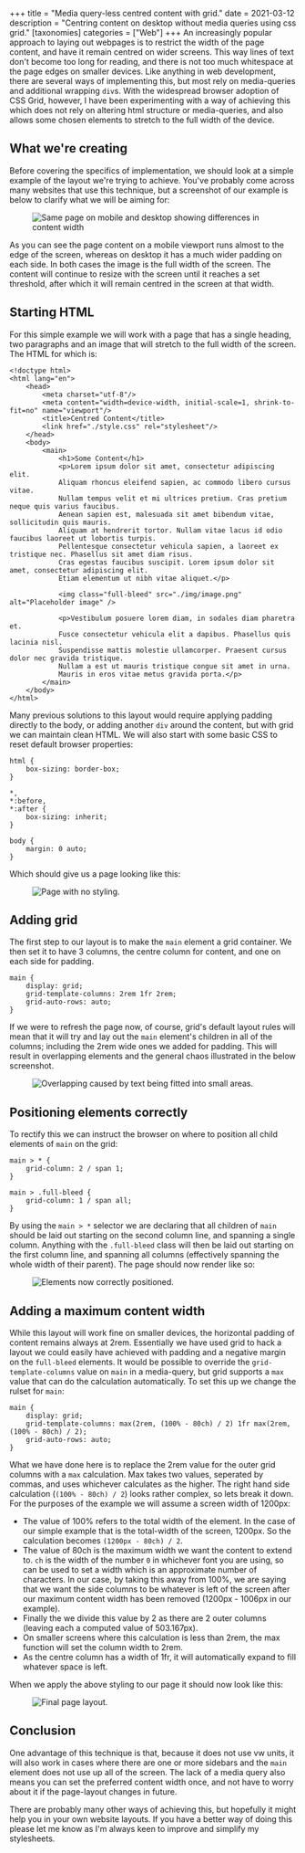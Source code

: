 +++
title = "Media query-less centred content with grid."
date = 2021-03-12
description = "Centring content on desktop without media queries using css grid."
[taxonomies]
categories = ["Web"]
+++
An increasingly popular approach to laying out webpages is to restrict the width of the page content, and have it remain centred on wider screens. This way lines of text don't become too long for reading, and there is not too much whitespace at the page edges on smaller devices. Like anything in web development, there are several ways of implementing this, but most rely on media-queries and additional wrapping `div`s. With the widespread browser adoption of CSS Grid, however, I have been experimenting with a way of achieving this which does not rely on altering html structure or media-queries, and also allows some chosen elements to stretch to the full width of the device.

## What we're creating
Before covering the specifics of implementation, we should look at a simple example of the layout we're trying to achieve. You've probably come across many websites that use this technique, but a screenshot of our example is below to clarify what we will be aiming for:

<figure>
    <img src="./layout.png" alt="Same page on mobile and desktop showing differences in content width" />
</figure>

As you can see the page content on a mobile viewport runs almost to the edge of the screen, whereas on desktop it has a much wider padding on each side. In both cases the image is the full width of the screen. The content will continue to resize with the screen until it reaches a set threshold, after which it will remain centred in the screen at that width.

## Starting HTML
For this simple example we will work with a page that has a single heading, two paragraphs and an image that will stretch to the full width of the screen. The HTML for which is:

```
<!doctype html>
<html lang="en">
    <head>
        <meta charset="utf-8"/>
        <meta content="width=device-width, initial-scale=1, shrink-to-fit=no" name="viewport"/>
        <title>Centred Content</title>
        <link href="./style.css" rel="stylesheet"/>
    </head>
    <body>
        <main>
            <h1>Some Content</h1>
            <p>Lorem ipsum dolor sit amet, consectetur adipiscing elit. 
            Aliquam rhoncus eleifend sapien, ac commodo libero cursus vitae. 
            Nullam tempus velit et mi ultrices pretium. Cras pretium neque quis varius faucibus. 
            Aenean sapien est, malesuada sit amet bibendum vitae, sollicitudin quis mauris. 
            Aliquam at hendrerit tortor. Nullam vitae lacus id odio faucibus laoreet ut lobortis turpis. 
            Pellentesque consectetur vehicula sapien, a laoreet ex tristique nec. Phasellus sit amet diam risus. 
            Cras egestas faucibus suscipit. Lorem ipsum dolor sit amet, consectetur adipiscing elit. 
            Etiam elementum ut nibh vitae aliquet.</p>

            <img class="full-bleed" src="./img/image.png" alt="Placeholder image" />

            <p>Vestibulum posuere lorem diam, in sodales diam pharetra et. 
            Fusce consectetur vehicula elit a dapibus. Phasellus quis lacinia nisl. 
            Suspendisse mattis molestie ullamcorper. Praesent cursus dolor nec gravida tristique. 
            Nullam a est ut mauris tristique congue sit amet in urna. 
            Mauris in eros vitae metus gravida porta.</p>
        </main>
    </body>
</html>
```

Many previous solutions to this layout would require applying padding directly to the body, or adding another `div` around the content, but with grid we can maintain clean HTML. We will also start with some basic CSS to reset default browser properties:

```
html {
    box-sizing: border-box;
}

*,
*:before,
*:after {
    box-sizing: inherit;
}

body {
    margin: 0 auto;
}
```

Which should give us a page looking like this:
<figure>
    <img src="./no-style.png" alt="Page with no styling." />
</figure>

## Adding grid
The first step to our layout is to make the `main` element a grid container. We then set it to have 3 columns, the centre column for content, and one on each side for padding.

```
main {
    display: grid;
    grid-template-columns: 2rem 1fr 2rem;
    grid-auto-rows: auto;
}
```

If we were to refresh the page now, of course, grid's default layout rules will mean that it will try and lay out the `main` element's children in all of the columns; including the 2rem wide ones we added for padding. This will result in overlapping elements and the general chaos illustrated in the below screenshot.
<figure>
    <img src="./grid.png" alt="Overlapping caused by text being fitted into small areas." />
</figure>

## Positioning elements correctly
To rectify this we can instruct the browser on where to position all child elements of `main` on the grid:

```
main > * {
    grid-column: 2 / span 1;
}

main > .full-bleed {
    grid-column: 1 / span all;
}
```
By using the `main > *` selector we are declaring that all children of `main` should be laid out starting on the second column line, and spanning a single column. Anything with the `.full-bleed` class will then be laid out starting on the first column line, and spanning all columns (effectively spanning the whole width of their parent). The page should now render like so:
<figure>
    <img src="./positioned.png" alt="Elements now correctly positioned." />
</figure>

## Adding a maximum content width
While this layout will work fine on smaller devices, the horizontal padding of content remains always at 2rem. Essentially we have used grid to hack a layout we could easily have achieved with padding and a negative margin on the `full-bleed` elements. It would be possible to override the `grid-template-columns` value on `main` in a media-query, but grid supports a `max` value that can do the calculation automatically. To set this up we change the rulset for `main`:

```
main {
    display: grid;
    grid-template-columns: max(2rem, (100% - 80ch) / 2) 1fr max(2rem, (100% - 80ch) / 2);
    grid-auto-rows: auto;
}
```

What we have done here is to replace the 2rem value for the outer grid columns with a `max` calculation. Max takes two values, seperated by commas, and uses whichever calculates as the higher. The right hand side calculation (`(100% - 80ch) / 2`) looks rather complex, so lets break it down. For the purposes of the example we will assume a screen width of 1200px:
- The value of 100% refers to the total width of the element. In the case of our simple example that is the total-width of the screen, 1200px. So the calculation becomes `(1200px - 80ch) / 2`.
- The value of 80ch is the maximum width we want the content to extend to. `ch` is the width of the number `0` in whichever font you are using, so can be used to set a width which is an approximate number of characters. In our case, by taking this away from 100%, we are saying that we want the side columns to be whatever is left of the screen after our maximum content width has been removed (1200px - 1006px in our example).
- Finally the we divide this value by 2 as there are 2 outer columns (leaving each a computed value of 503.167px).
- On smaller screens where this calculation is less than 2rem, the max function will set the column width to 2rem.
- As the centre column has a width of 1fr, it will automatically expand to fill whatever space is left.

When we apply the above styling to our page it should now look like this:
<figure>
    <img src="./final.png" alt="Final page layout." />
</figure>

## Conclusion
One advantage of this technique is that, because it does not use vw units, it will also work in cases where there are one or more sidebars and the `main` element does not use up all of the screen. The lack of a media query also means you can set the preferred content width once, and not have to worry about it if the page-layout changes in future.

There are probably many other ways of achieving this, but hopefully it might help you in your own website layouts. If you have a better way of doing this please let me know as I'm always keen to improve and simplify my stylesheets.